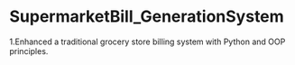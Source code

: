 # SupermarketBill_GenerationSystem
 1.Enhanced a traditional grocery store billing system with Python and OOP principles.
